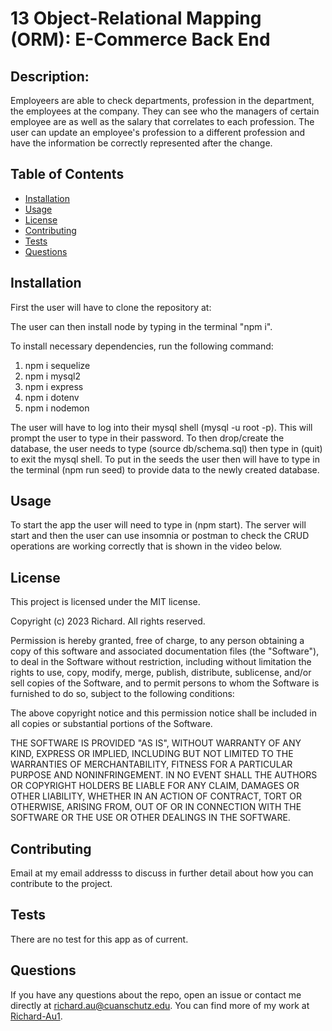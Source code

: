 # 13 Object-Relational Mapping (ORM): E-Commerce Back End

## Description:
Employeers are able to check departments, profession in the department, the employees at the company. They can see who the managers of certain employee are as well as the salary that correlates to each profession. The user can update an employee's profession to a different profession and have the information be correctly represented after the change. 

## Table of Contents
- [Installation](#installation)
- [Usage](#usage)
- [License](#license)
- [Contributing](#contributing)
- [Tests](#tests)
- [Questions](#questions)

## Installation

First the user will have to clone the repository at: 

The user can then install node by typing in the terminal "npm i".

To install necessary dependencies, run the following command:

1. npm i sequelize
2. npm i mysql2
3. npm i express
4. npm i dotenv
5. npm i nodemon

The user will have to log into their mysql shell (mysql -u root -p). This will prompt the user to type in their password. To then drop/create the database, the user needs to type (source db/schema.sql) then type in (quit) to exit the mysql shell. To put in the seeds the user then will have to type in the terminal (npm run seed) to provide data to the newly created database. 

## Usage

To start the app the user will need to type in (npm start). The server will start and then the user can use insomnia or postman to check the CRUD operations are working correctly that is shown in the video below.



## License
This project is licensed under the MIT license.

Copyright (c) 2023 Richard. All rights reserved.

Permission is hereby granted, free of charge, to any person obtaining a copy of this software and associated documentation files (the "Software"), to deal in the Software without restriction, including without limitation the rights to use, copy, modify, merge, publish, distribute, sublicense, and/or sell copies of the Software, and to permit persons to whom the Software is furnished to do so, subject to the following conditions:

The above copyright notice and this permission notice shall be included in all copies or substantial portions of the Software.

THE SOFTWARE IS PROVIDED "AS IS", WITHOUT WARRANTY OF ANY KIND, EXPRESS OR IMPLIED, INCLUDING BUT NOT LIMITED TO THE WARRANTIES OF MERCHANTABILITY, FITNESS FOR A PARTICULAR PURPOSE AND NONINFRINGEMENT. IN NO EVENT SHALL THE AUTHORS OR COPYRIGHT HOLDERS BE LIABLE FOR ANY CLAIM, DAMAGES OR OTHER LIABILITY, WHETHER IN AN ACTION OF CONTRACT, TORT OR OTHERWISE, ARISING FROM, OUT OF OR IN CONNECTION WITH THE SOFTWARE OR THE USE OR OTHER DEALINGS IN THE SOFTWARE.
  
## Contributing
Email at my email addresss to discuss in further detail about how you can contribute to the project.

## Tests

There are no test for this app as of current.
  
## Questions
If you have any questions about the repo, open an issue or contact me directly at [richard.au@cuanschutz.edu](mailto:richard.au@cuanschutz.edu). You can find more of my work at [Richard-Au1](https://github.com/Richard-Au1).


